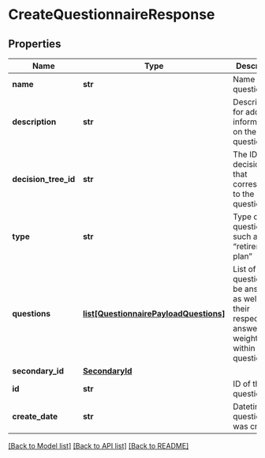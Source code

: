 # CreateQuestionnaireResponse

## Properties
Name | Type | Description | Notes
------------ | ------------- | ------------- | -------------
**name** | **str** | Name for the questionnaire | 
**description** | **str** | Descriptions for additional information on the questionnaire | [optional] 
**decision_tree_id** | **str** | The ID of the decision tree that corresponds to the questionnaire | [optional] 
**type** | **str** | Type of questionnaire such as “retirement plan” | [optional] 
**questions** | [**list[QuestionnairePayloadQuestions]**](QuestionnairePayloadQuestions.md) | List of questions to be answered as well as their respective answers and weights within the questionnaire | [optional] 
**secondary_id** | [**SecondaryId**](SecondaryId.md) |  | [optional] 
**id** | **str** | ID of the questionnaire | [optional] 
**create_date** | **str** | Datetime the questionnaire was created | [optional] 

[[Back to Model list]](../README.md#documentation-for-models) [[Back to API list]](../README.md#documentation-for-api-endpoints) [[Back to README]](../README.md)


